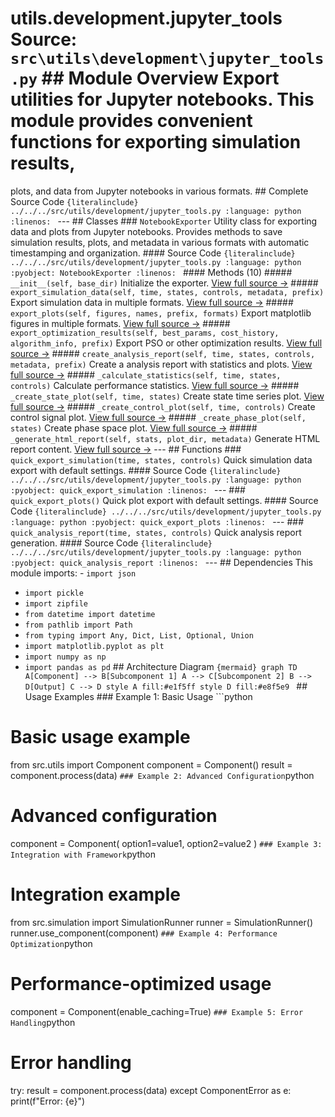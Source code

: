 # utils.development.jupyter_tools **Source:** `src\utils\development\jupyter_tools.py` ## Module Overview Export utilities for Jupyter notebooks. This module provides convenient functions for exporting simulation results,
plots, and data from Jupyter notebooks in various formats. ## Complete Source Code ```{literalinclude} ../../../src/utils/development/jupyter_tools.py
:language: python
:linenos:
``` --- ## Classes ### `NotebookExporter` Utility class for exporting data and plots from Jupyter notebooks. Provides methods to save simulation results, plots, and metadata
in various formats with automatic timestamping and organization. #### Source Code ```{literalinclude} ../../../src/utils/development/jupyter_tools.py
:language: python
:pyobject: NotebookExporter
:linenos:
``` #### Methods (10) ##### `__init__(self, base_dir)` Initialize the exporter. [View full source →](#method-notebookexporter-__init__) ##### `export_simulation_data(self, time, states, controls, metadata, prefix)` Export simulation data in multiple formats. [View full source →](#method-notebookexporter-export_simulation_data) ##### `export_plots(self, figures, names, prefix, formats)` Export matplotlib figures in multiple formats. [View full source →](#method-notebookexporter-export_plots) ##### `export_optimization_results(self, best_params, cost_history, algorithm_info, prefix)` Export PSO or other optimization results. [View full source →](#method-notebookexporter-export_optimization_results) ##### `create_analysis_report(self, time, states, controls, metadata, prefix)` Create a analysis report with statistics and plots. [View full source →](#method-notebookexporter-create_analysis_report) ##### `_calculate_statistics(self, time, states, controls)` Calculate performance statistics. [View full source →](#method-notebookexporter-_calculate_statistics) ##### `_create_state_plot(self, time, states)` Create state time series plot. [View full source →](#method-notebookexporter-_create_state_plot) ##### `_create_control_plot(self, time, controls)` Create control signal plot. [View full source →](#method-notebookexporter-_create_control_plot) ##### `_create_phase_plot(self, states)` Create phase space plot. [View full source →](#method-notebookexporter-_create_phase_plot) ##### `_generate_html_report(self, stats, plot_dir, metadata)` Generate HTML report content. [View full source →](#method-notebookexporter-_generate_html_report) --- ## Functions ### `quick_export_simulation(time, states, controls)` Quick simulation data export with default settings. #### Source Code ```{literalinclude} ../../../src/utils/development/jupyter_tools.py
:language: python
:pyobject: quick_export_simulation
:linenos:
``` --- ### `quick_export_plots()` Quick plot export with default settings. #### Source Code ```{literalinclude} ../../../src/utils/development/jupyter_tools.py
:language: python
:pyobject: quick_export_plots
:linenos:
``` --- ### `quick_analysis_report(time, states, controls)` Quick analysis report generation. #### Source Code ```{literalinclude} ../../../src/utils/development/jupyter_tools.py
:language: python
:pyobject: quick_analysis_report
:linenos:
``` --- ## Dependencies This module imports: - `import json`
- `import pickle`
- `import zipfile`
- `from datetime import datetime`
- `from pathlib import Path`
- `from typing import Any, Dict, List, Optional, Union`
- `import matplotlib.pyplot as plt`
- `import numpy as np`
- `import pandas as pd` ## Architecture Diagram ```{mermaid}
graph TD A[Component] --> B[Subcomponent 1] A --> C[Subcomponent 2] B --> D[Output] C --> D style A fill:#e1f5ff style D fill:#e8f5e9
``` ## Usage Examples ### Example 1: Basic Usage ```python
# Basic usage example
from src.utils import Component component = Component()
result = component.process(data)
``` ### Example 2: Advanced Configuration ```python
# Advanced configuration
component = Component( option1=value1, option2=value2
)
``` ### Example 3: Integration with Framework ```python
# Integration example
from src.simulation import SimulationRunner runner = SimulationRunner()
runner.use_component(component)
``` ### Example 4: Performance Optimization ```python
# Performance-optimized usage
component = Component(enable_caching=True)
``` ### Example 5: Error Handling ```python
# Error handling
try: result = component.process(data)
except ComponentError as e: print(f"Error: {e}")
```
